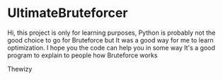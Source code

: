 # UltimateBruteforcer
Hi, this project is only for learning purposes,
Python is probably not the good choice to go for Bruteforce but It was a good way for me to learn optimization.
I hope you the code can help you in some way 
It's a good program to explain to people how Bruteforce works

Thewizy
